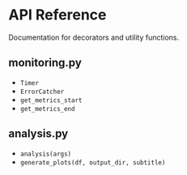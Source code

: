 # API Reference

Documentation for decorators and utility functions.

## monitoring.py

- `Timer`
- `ErrorCatcher`
- `get_metrics_start`
- `get_metrics_end`

## analysis.py

- `analysis(args)`
- `generate_plots(df, output_dir, subtitle)`
